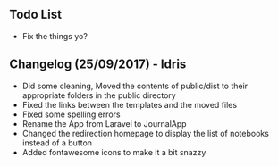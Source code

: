 ## Todo List

- Fix the things yo?

## Changelog (25/09/2017) - Idris

- Did some cleaning, Moved the contents of public/dist to their appropriate folders in the public directory
- Fixed the links between the templates and the moved files
- Fixed some spelling errors
- Rename the App from Laravel to JournalApp
- Changed the redirection homepage to display the list of notebooks instead of a button
- Added fontawesome icons to make it a bit snazzy
